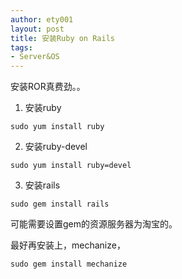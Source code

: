 ```yaml
---
author: ety001
layout: post
title: 安装Ruby on Rails
tags:
- Server&OS
---
```


安装ROR真费劲。。

1. 安装ruby

```
sudo yum install ruby
```

2. 安装ruby-devel

```
sudo yum install ruby=devel
```

3. 安装rails

```
sudo gem install rails
```

可能需要设置gem的资源服务器为淘宝的。

最好再安装上，mechanize，

```
sudo gem install mechanize
```
